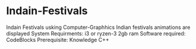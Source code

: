 # Indain-Festivals
Indain Festivals usking Computer-Graphhics
Indian festivals animations are displayed
System Requirments:
  i3 or ryzen-3
  2gb ram
Software required: CodeBlocks
Prerequisite: Knowledge C++

